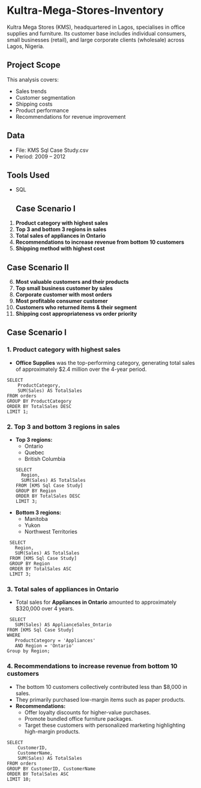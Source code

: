 # Kultra-Mega-Stores-Inventory
Kultra Mega Stores (KMS), headquartered in Lagos, specialises in office supplies and  furniture. Its customer base includes individual consumers, small businesses (retail), and  large corporate clients (wholesale) across Lagos, Nigeria. 
## Project Scope

This analysis covers:

- Sales trends
- Customer segmentation
- Shipping costs
- Product performance
- Recommendations for revenue improvement
  
## Data
- File: KMS Sql Case Study.csv
- Period: 2009 – 2012
  
## Tools Used
- SQL

  ## Case Scenario I
1. **Product category with highest sales**
2. **Top 3 and bottom 3 regions in sales**
3. **Total sales of appliances in Ontario**
4. **Recommendations to increase revenue from bottom 10 customers**
5. **Shipping method with highest cost**

## Case Scenario II
6. **Most valuable customers and their products**
7. **Top small business customer by sales**
8. **Corporate customer with most orders**
9. **Most profitable consumer customer**
10. **Customers who returned items & their segment**
11. **Shipping cost appropriateness vs order priority**

## Case Scenario I
### 1. Product category with highest sales
- **Office Supplies** was the top-performing category, generating total sales of approximately \$2.4 million over the 4-year period.
```
SELECT 
    ProductCategory, 
    SUM(Sales) AS TotalSales
FROM orders
GROUP BY ProductCategory
ORDER BY TotalSales DESC
LIMIT 1;
```
### 2. Top 3 and bottom 3 regions in sales
- **Top 3 regions:**
  - Ontario
  - Quebec
  - British Columbia
  ```
  SELECT 
    Region, 
    SUM(Sales) AS TotalSales
  FROM [KMS Sql Case Study]
  GROUP BY Region
  ORDER BY TotalSales DESC
  LIMIT 3;
  
- **Bottom 3 regions:**
  - Manitoba
  - Yukon
  - Northwest Territories
 ```
  SELECT 
    Region, 
    SUM(Sales) AS TotalSales
  FROM [KMS Sql Case Study]
  GROUP BY Region
  ORDER BY TotalSales ASC
  LIMIT 3;
```
### 3. Total sales of appliances in Ontario
- Total sales for **Appliances in Ontario** amounted to approximately \$320,000 over 4 years.
 ``` 
  SELECT 
    SUM(Sales) AS ApplianceSales_Ontario
FROM [KMS Sql Case Study]
WHERE 
    ProductCategory = 'Appliances'
    AND Region = 'Ontario'
Group by Region;
```
  ### 4. Recommendations to increase revenue from bottom 10 customers
- The bottom 10 customers collectively contributed less than \$8,000 in sales.
- They primarily purchased low-margin items such as paper products.
- **Recommendations:**
  - Offer loyalty discounts for higher-value purchases.
  - Promote bundled office furniture packages.
  - Target these customers with personalized marketing highlighting high-margin products.
```
SELECT 
    CustomerID, 
    CustomerName, 
    SUM(Sales) AS TotalSales
FROM orders
GROUP BY CustomerID, CustomerName
ORDER BY TotalSales ASC
LIMIT 10;
```

